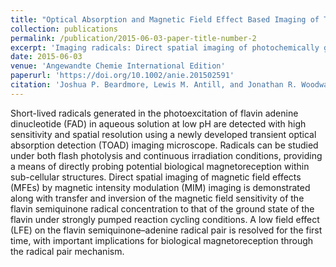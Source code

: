 ```yaml
---
title: "Optical Absorption and Magnetic Field Effect Based Imaging of Transient Radicals"
collection: publications
permalink: /publication/2015-06-03-paper-title-number-2
excerpt: 'Imaging radicals: Direct spatial imaging of photochemically generated transient radicals with high sensitivity and sub-micrometer resolution is demonstrated for the photoexcited electron transfer reaction of flavin adenine dinucleotide along with selective imaging of magnetic field sensitive spin-correlated radical pairs. A low field effect on this photoreaction is clearly resolved with important implications for biological magnetoreception.<br/><img src='/images/mcontent.jpg'>'
date: 2015-06-03
venue: 'Angewandte Chemie International Edition'
paperurl: 'https://doi.org/10.1002/anie.201502591'
citation: 'Joshua P. Beardmore, Lewis M. Antill, and Jonathan R. Woodward, (2015). &quot;Optical Absorption and Magnetic Field Effect Based Imaging of Transient Radicals.&quot; <i>Angewandte Chemie International Edition</i>. 54, 8494-8497.'
---
```

Short-lived radicals generated in the photoexcitation of flavin adenine dinucleotide (FAD) in aqueous solution at low pH are detected with high sensitivity and spatial resolution using a newly developed transient optical absorption detection (TOAD) imaging microscope. Radicals can be studied under both flash photolysis and continuous irradiation conditions, providing a means of directly probing potential biological magnetoreception within sub-cellular structures. Direct spatial imaging of magnetic field effects (MFEs) by magnetic intensity modulation (MIM) imaging is demonstrated along with transfer and inversion of the magnetic field sensitivity of the flavin semiquinone radical concentration to that of the ground state of the flavin under strongly pumped reaction cycling conditions. A low field effect (LFE) on the flavin semiquinone–adenine radical pair is resolved for the first time, with important implications for biological magnetoreception through the radical pair mechanism.